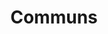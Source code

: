 ---
title: "Communs"
slug: "communs"
definition: |
  Ressources partagées, gérées collectivement par une communauté selon des règles auto-définies, hors du marché et de l’État.
historicalContext: |
  Historiquement liés aux terres communautaires en Europe. Leur destruction par les enclosures marque un moment-clé de l’accumulation primitive. Federici en propose une revalorisation féministe.
books:
  - caliban-and-the-witch
---